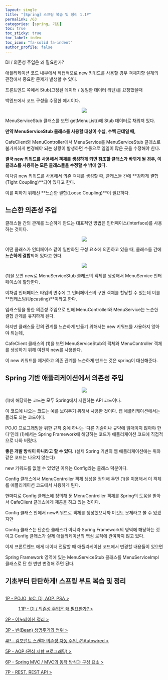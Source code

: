 ```yaml
---
layout: single
title: "[Spring] 스프링 복습 및 정리 1.1P"
permalink: /63
categories: [spring, 기초]
toc: true
toc_sticky: true
toc_label: index
toc_icon: "fa-solid fa-indent"
author_profile: false
---
```

DI / 의존성 주입은 왜 필요한가?

<div class="cl1"></div>

애플리케이션 코드 내부에서 직접적으로 new 키워드를 사용할 경우 객체지향 설계의 관점에서 중요한 문제가 발생할 수 있다.

<div class="cl3"></div>

프론트엔드 쪽에서 Stub(고정된 데이터 / 동일한 데이터 리턴)를 요청했을때

백엔드에서 코드 구성을 수정한 예시이다.

<p align="center"><img src="../images/63md1.png"></p>

MenuServiceStub 클래스를 보면 getMenuList()에 Stub 데이터로 채워져 있다.

<div class="cl3"></div>

**만약 MenuServiceStub 클래스를 사용할 대상이 수십, 수백 군데일 때,**

CafeClient와 MenuController에서 MenuService를 MenuServiceStub 클래스로 불가피하게 변경해야 되는 상황이 발생하면 수동으로 일일이 많은 곳을 수정해야 한다.

<div class="cl3"></div>

**결국 new 키워드를 사용해서 객체를 생성하게 되면 참조할 클래스가 바뀌게 될 경우, 이 클래스를 사용하는 모든 클래스들을 수정할 수 밖에 없다.**

<div class="cl3"></div>

이처럼 new 키워드를 사용해서 의존 객체를 생성할 때, 클래스들 간에 **강하게 결합(Tight Coupling)**되어 있다고 한다.

이를 피하기 위해선 **느슨한 결합(Loose Coupling)**이 필요하다.

<div class="cl1"></div>

## 느슨한 의존성 주입

클래스들 간의 관계를 느슨하게 만드는 대표적인 방법은 인터페이스(Interface)를 사용하는 것이다.

<p align="center"><img src="../images/63md2.png"></p>

어떤 클래스가 인터페이스 같이 일반화된 구성 요소에 의존하고 있을 때, 클래스들 간에 **느슨하게 결합**되어 있다고 한다.

<div class="cl4"></div>

<p align="center"><img src="../images/63md3.png"></p>

(1)을 보면 new로 MenuServiceStub 클래스의 객체를 생성해서 MenuService 인터페이스에 할당한다.

이처럼 인터페이스 타입의 변수에 그 인터페이스의 구현 객체를 할당할 수 있는데 이를 **업캐스팅(Upcasting)**이라고 한다.

<div class="cl3"></div>

업캐스팅을 통한 의존성 주입으로 인해 MenuController와 MenuService는 느슨한 결합 관계를 유지하게 된다.

<div class="cl3"></div>

하지만 클래스들 간의 관계를 느슨하게 만들기 위해서는 new 키워드를 사용하지 않아야 되는데,

CafeClient 클래스의 (1)을 보면 MenuServiceStub의 객체와 MenuController 객체를 생성하기 위해 여전히 new를 사용한다.

<div class="cl3"></div>

이 new 키워드를 제거하고 의존 관계를 느슨하게 만드는 것은 spring이 대신해준다.

<div class="cl1"></div>

## Spring 기반 애플리케이션에서 의존성 주입

<p align="center"><img src="../images/63md4.png"></p>

(1)에 해당하는 코드는 모두 Spring에서 지원하는 API 코드이다.

이 코드에 나오는 코드는 예를 보여주기 위해서 사용한 것이다. 웹 애플리케이션에서는 몰라도 되는 코드이다.

<div class="cl3"></div>

POJO 프로그래밍을 위한 규칙 중에 하나는 ‘다른 기술이나 규약에 얽매이지 않아야 한다’인데 (1)에서는 Spring Framework에 해당하는 코드가 애플리케이션 코드에 직접적으로 나와 버렸다.

**좋은 개발 방식이 아니라고 할 수 있다.** (실제 Spring 기반의 웹 애플리케이션에는 위와 같은 코드는 나오지 않는다)

<div class="cl3"></div>

new 키워드를 없앨 수 있었던 이유는 Config라는 클래스 덕분이다.

Config 클래스에서 MenuController 객체 생성을 정의해 두면 (1)을 이용해서 이 객체를 애플리케이션 코드에서 사용하게 된다.

<div class="cl3"></div>

한마디로 Config 클래스에 정의해 둔 MenuController 객체를 Spring의 도움을 받아서 CafeClient 클래스에게 제공을 하고 있는 것이다.

<div class="cl3"></div>

Config 클래스 안에서 new키워드로 객체를 생성했으니까 이것도 문제라고 볼 수 있겠지만

Config 클래스는 단순한 클래스가 아니라 Spring Framework의 영역에 해당하는 것이고 Config 클래스가 실제 애플리케이션의 핵심 로직에 관여하지 않고 있다.

<div class="cl3"></div>

이제 프론트엔드 에게 데이터 전달할 때 애플리케이션 코드에서 변경할 내용들이 있으면

Spring Framework 영역에 있는 MenuServiceStub 클래스를 MenuServiceImpl 클래스로 단 한 번만 변경해 주면 된다.

<div class="cl2"></div>

<div class="callout cImpact">
  <div class="callout-in">
    <h2>기초부터 탄탄하게! 스프링 부트 복습 및 정리</h2>
    <p style="padding-top: 16px;"><a href="https://preasim.github.io/62">1P - POJO, IoC, DI, AOP, PSA ></a></p>
    <p style="padding-left: 42px;"><a href="https://preasim.github.io/63">1.1P - DI / 의존성 주입은 왜 필요한가? ></a></p>
    <p><a href="https://preasim.github.io/65">2P - 어노테이션 정리 ></a></p>
    <p><a href="https://preasim.github.io/66">3P - 빈(Bean) 생명주기와 범위 ></a></p>
    <p><a href="https://preasim.github.io/67">4P - 컴포넌트 스캔과 의존성 자동 주입, @Autowired ></a></p>
    <p><a href="https://preasim.github.io/68">5P - AOP (관심 지향 프로그래밍) ></a></p>
    <p><a href="https://preasim.github.io/69">6P - Spring MVC / MVC의 동작 방식과 구성 요소 ></a></p>
    <p><a href="https://preasim.github.io/70">7P - REST, REST API ></a></p>
  </div>
</div>